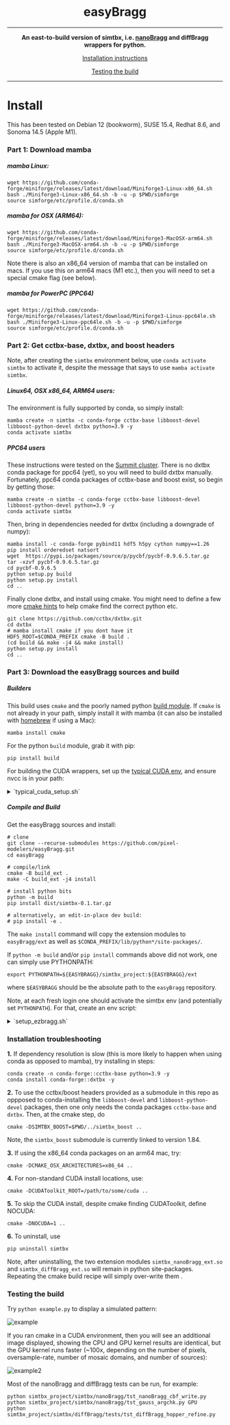 <center>

# easyBragg


----
**An east-to-build version of simtbx, i.e. [nanoBragg](https://bl831.als.lbl.gov/~jamesh/nanoBragg/) and diffBragg wrappers for python.**

[Installation instructions](#installing)

[Testing the build](#testing_easybragg)

----

</center>

<a name="installing"></a>
# Install

This has been tested on Debian 12 (bookworm), SUSE 15.4, Redhat 8.6, and Sonoma 14.5 (Apple M1).

### Part 1: Download mamba

##### mamba Linux:

```
wget https://github.com/conda-forge/miniforge/releases/latest/download/Miniforge3-Linux-x86_64.sh
bash ./Miniforge3-Linux-x86_64.sh -b -u -p $PWD/simforge
source simforge/etc/profile.d/conda.sh 
```

##### mamba for OSX (ARM64):

```
wget https://github.com/conda-forge/miniforge/releases/latest/download/Miniforge3-MacOSX-arm64.sh
bash ./Miniforge3-MacOSX-arm64.sh -b -u -p $PWD/simforge
source simforge/etc/profile.d/conda.sh 
```

Note there is also an x86_64 version of mamba that can be installed on macs. If you use this on arm64 macs (M1 etc.), then you will need to set a special cmake flag (see below). 

##### mamba for PowerPC (PPC64)

```
wget https://github.com/conda-forge/miniforge/releases/latest/download/Miniforge3-Linux-ppc64le.sh
bash ./Miniforge3-Linux-ppc64le.sh -b -u -p $PWD/simforge
source simforge/etc/profile.d/conda.sh
```

### Part 2: Get cctbx-base, dxtbx, and boost headers

Note, after creating the `simtbx` environment below, use `conda activate simtbx` to activate it, despite the message that says to use `mamba activate simtbx`.

##### Linux64, OSX x86_64, ARM64 users:

The environment is fully supported by conda, so simply install:

```
mamba create -n simtbx -c conda-forge cctbx-base libboost-devel libboost-python-devel dxtbx python=3.9 -y
conda activate simtbx
```

##### PPC64 users

These instructions were tested on the [Summit cluster](https://en.wikipedia.org/wiki/Summit_(supercomputer)). There is no dxtbx conda package for ppc64 (yet), so you will need to build dxtbx manually. Fortunately, ppc64 conda packages of cctbx-base and boost exist, so begin by getting those:

```
mamba create -n simtbx -c conda-forge cctbx-base libboost-devel libboost-python-devel python=3.9 -y
conda activate simtbx
```

Then, bring in dependencies needed for dxtbx (including a downgrade of numpy):

```
mamba install -c conda-forge pybind11 hdf5 h5py cython numpy==1.26
pip install orderedset natsort
wget  https://pypi.io/packages/source/p/pycbf/pycbf-0.9.6.5.tar.gz
tar -xzvf pycbf-0.9.6.5.tar.gz
cd pycbf-0.9.6.5
python setup.py build
python setup.py install
cd ..
```

Finally clone dxtbx, and install using cmake. You might need to define a few more [cmake hints](https://cmake.org/cmake/help/latest/module/FindPython.html#hints) to help cmake find the correct python etc.

```
git clone https://github.com/cctbx/dxtbx.git
cd dxtbx
# mamba install cmake if you dont have it
HDF5_ROOT=$CONDA_PREFIX cmake -B build .
(cd build && make -j4 && make install)
python setup.py install
cd ..
```

### Part 3: Download the easyBragg sources and build

##### Builders

This build uses `cmake` and the poorly named python [build module](https://build.pypa.io/en/stable/). If `cmake` is not already in your path, simply install it with mamba (it can also be installed with [homebrew](https://formulae.brew.sh/formula/cmake) if using a Mac): 

```
mamba install cmake
```

For the python `build` module, grab it with pip:

```
pip install build
```

For building the CUDA wrappers, set up the [typical CUDA env](https://docs.nvidia.com/cuda/cuda-installation-guide-linux/index.html#environment-setup), and ensure nvcc is in your path:

<details>
  <summary>`typical_cuda_setup.sh`</summary>

```
export CUDA_HOME=/usr/local/cuda/
export CUDA_PATH=$CUDA_HOME
export PATH=$PATH:${CUDA_HOME}/bin
export LD_LIBRARY_PATH=${CUDA_HOME}/lib64
```
</details>

##### Compile and Build

Get the easyBragg sources and install:

```
# clone
git clone --recurse-submodules https://github.com/pixel-modelers/easyBragg.git
cd easyBragg

# compile/link
cmake -B build_ext .
make -C build_ext -j4 install

# install python bits
python -m build
pip install dist/simtbx-0.1.tar.gz

# alternatively, an edit-in-place dev build:
# pip install -e .
```

The `make install` command will copy the extension modules to `easyBragg/ext` as well as `$CONDA_PREFIX/lib/python*/site-packages/`.

If `python -m build` and/or `pip install` commands above did not work, one can simply use PYTHONPATH:

```
export PYTHONPATH=${EASYBRAGG}/simtbx_project:${EASYBRAGG}/ext
```

where `$EASYBRAGG` should be the absolute path to the `easyBragg` repository.

Note, at each fresh login one should activate the simtbx env (and potentially set `PYTHONPATH`). For that, create an env script:

<details>
  <summary>`setup_ezbragg.sh`</summary>

```
SIMFORGE=/path/to/simforge
EASYBRAGG=/path/to/easyBragg
source $SIMFORGE/etc/profile.d/conda.sh
conda activate simtbx

# Optional depending on whether build/pip was used to install the distribution:
export PYTHONPATH=${EASYBRAGG}/simtbx_project:${EASYBRAGG}/ext
```

Hence, at login run `source /path/to/setup_ezbragg.sh`.

</details>

### Installation troubleshooting

**1.** If dependency resolution is slow (this is more likely to happen when using conda as opposed to mamba), try installing in steps:

```
conda create -n conda-forge::cctbx-base python=3.9 -y
conda install conda-forge::dxtbx -y
```

**2.** To use the cctbx/boost headers provided as a submodule in this repo as oppposed to conda-installing the `libboost-devel` and `libboost-python-devel` packages, then one only needs the conda packages `cctbx-base` and `dxtbx`. Then, at the cmake step, do 

```
cmake -DSIMTBX_BOOST=$PWD/../simtbx_boost ..
```

Note, the `simtbx_boost` submodule is currently linked to version 1.84.

**3.** If using the x86_64 conda packages on an arm64 mac, try:

```
cmake -DCMAKE_OSX_ARCHITECTURES=x86_64 ..
```

**4.** For non-standard CUDA install locations, use:

```
cmake -DCUDAToolkit_ROOT=/path/to/some/cuda ..
```

**5.** To skip the CUDA install, despite cmake finding CUDAToolkit, define NOCUDA:

```
cmake -DNOCUDA=1 ..
```

**6.** To uninstall, use

```
pip uninstall simtbx
```

Note, after uninstalling, the two extension modules `simtbx_nanoBragg_ext.so` and `simtbx_diffBragg_ext.so` will remain in python site-packages. Repeating the cmake build recipe will simply over-write them . 

<a name="testing_easybragg"></a>
### Testing the build

Try ```python example.py``` to display a simulated pattern:

![example](https://smb.slac.stanford.edu/~dermen/noise_img.png)

If you ran cmake in a CUDA environment, then you will see an additional image displayed, showing the CPU and GPU kernel results are identical, but the GPU kernel runs faster (~100x, depending on the number of pixels, oversample-rate, number of mosaic domains, and number of sources):

![example2](https://smb.slac.stanford.edu/~dermen/cpu_vs_gpu.png)

Most of the nanoBragg and diffBragg tests can be run, for example:

```
python simtbx_project/simtbx/nanoBragg/tst_nanoBragg_cbf_write.py
python simtbx_project/simtbx/nanoBragg/tst_gauss_argchk.py GPU
python simtbx_project/simtbx/diffBragg/tests/tst_diffBragg_hopper_refine.py
```

